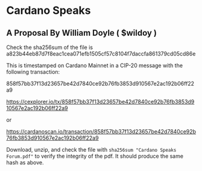# Cardano Speaks
## A Proposal By William Doyle ( $wildoy )

Check the sha256sum of the file is a823b44eb87d7f8eac1cea071efb1505cf57c8104f7daccfa861379cd05cd86e

This is timestamped on Cardano Mainnet in a CIP-20 message with the following transaction:

858f57bb37f13d23657be42d7840ce92b76fb3853d910567e2ac192b06ff22a9

https://cexplorer.io/tx/858f57bb37f13d23657be42d7840ce92b76fb3853d910567e2ac192b06ff22a9

or 

https://cardanoscan.io/transaction/858f57bb37f13d23657be42d7840ce92b76fb3853d910567e2ac192b06ff22a9


Download, unzip, and check the file with `sha256sum "Cardano Speaks Forum.pdf"` to verify the integrity of the pdf. It should produce the same hash as above.